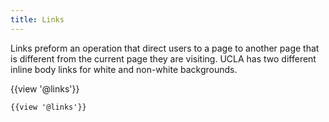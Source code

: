 ```yaml
---
title: Links
---
```

Links preform an operation that direct users to a page to another page that is different from the current page they are visiting. UCLA has two different inline body links for white and non-white backgrounds.

{{view '@links'}}
```
{{view '@links'}}
```
